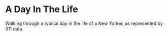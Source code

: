 # A Day In The Life
Walking through a typical day in the life of a New Yorker, as represented by 311 data.
